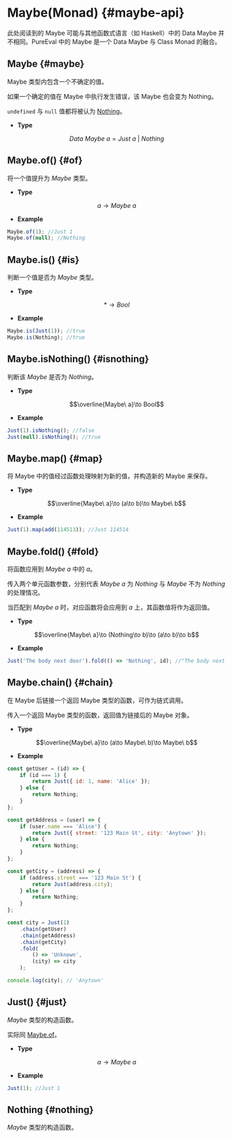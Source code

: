 # Maybe(Monad) {#maybe-api}

此处阅读到的 Maybe 可能与其他函数式语言（如 Haskell）中的 Data Maybe 并不相同。PureEval 中的 Maybe 是一个 Data Maybe 与 Class Monad 的融合。

## Maybe {#maybe}

Maybe 类型内包含一个不确定的值。

如果一个确定的值在 Maybe 中执行发生错误，该 Maybe 也会变为 Nothing。

`undefined` 与 `null` 值都将被认为 [Nothing](#Noting)。

-   **Type**

$$Data\ Maybe\ a=Just\ a\ |\ Nothing$$

## Maybe.of() {#of}

将一个值提升为 $Maybe$ 类型。

-   **Type**

$$a\to Maybe\ a$$

-   **Example**

```js
Maybe.of(1); //Just 1
Maybe.of(null); //Nothing
```

## Maybe.is() {#is}

判断一个值是否为 $Maybe$ 类型。

-   **Type**

$$*\to Bool$$

-   **Example**

```js
Maybe.is(Just(1)); //true
Maybe.is(Nothing); //true
```

## Maybe.isNothing() {#isnothing}

判断该 $Maybe$ 是否为 $Nothing$。

-   **Type**

$$\overline{Maybe\ a}\to Bool$$

-   **Example**

```js
Just(1).isNothing(); //false
Just(null).isNothing(); //true
```

## Maybe.map() {#map}

将 Maybe 中的值经过函数处理映射为新的值，并构造新的 Maybe 来保存。

-   **Type**

$$\overline{Maybe\ a}\to (a\to b)\to Maybe\ b$$

-   **Example**

```js
Just(1).map(add(114513)); //Just 114514
```

## Maybe.fold() {#fold}

将函数应用到 $Maybe\ a$ 中的 $a$。

传入两个单元函数参数，分别代表 $Maybe\ a$ 为 $Nothing$ 与 $Maybe$ 不为 $Nothing$ 的处理情况。

当匹配到 $Maybe\ a$ 时，对应函数将会应用到 $a$ 上，其函数值将作为返回值。

-   **Type**

$$\overline{Maybe\ a}\to (Nothing\to b)\to (a\to b)\to b$$

-   **Example**

```js
Just('The body next door').fold(() => 'Nothing', id); //"The body next door"
```

## Maybe.chain() {#chain}

在 Maybe 后链接一个返回 Maybe 类型的函数，可作为链式调用。

传入一个返回 Maybe 类型的函数，返回值为链接后的 Maybe 对象。

-   **Type**

$$\overline{Maybe\ a}\to (a\to Maybe\ b)\to Maybe\ b$$

-   **Example**

```js
const getUser = (id) => {
	if (id === 1) {
		return Just({ id: 1, name: 'Alice' });
	} else {
		return Nothing;
	}
};

const getAddress = (user) => {
	if (user.name === 'Alice') {
		return Just({ street: '123 Main St', city: 'Anytown' });
	} else {
		return Nothing;
	}
};

const getCity = (address) => {
	if (address.street === '123 Main St') {
		return Just(address.city);
	} else {
		return Nothing;
	}
};

const city = Just(1)
	.chain(getUser)
	.chain(getAddress)
	.chain(getCity)
	.fold(
		() => 'Unknown',
		(city) => city
	);

console.log(city); // 'Anytown'
```

## Just() {#just}

$Maybe$ 类型的构造函数。

实际同 [Maybe.of](#of)。

-   **Type**

$$a\to Maybe\ a$$

-   **Example**

```js
Just(1); //Just 1
```

## Nothing {#nothing}

$Maybe$ 类型的构造函数。
